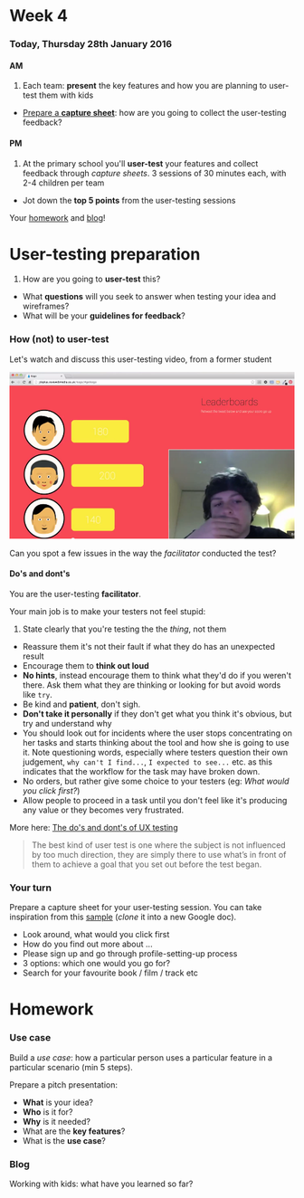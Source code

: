 # Week 4

### Today, Thursday 28th January 2016

#### AM

1. Each team: **present** the key features and how you are planning to user-test them with kids
* [Prepare a **capture sheet**](#user-testing-preparation): how are you going to collect the user-testing feedback?

#### PM

1. At the primary school you'll **user-test** your features and collect feedback through *capture sheets*. 3 sessions of 30 minutes each, with 2-4 children per team
* Jot down the **top 5 points** from the user-testing sessions 

<!-- Split kids into groups of 2 so you test more -->

Your [homework](#homework) and [blog](#blog)!


# User-testing preparation

1. How are you going to **user-test** this? 
* What **questions** will you seek to answer when testing your idea and wireframes? 
* What will be your **guidelines for feedback**?

### How (not) to user-test

Let's watch and discuss this user-testing video, from a former student

[![](assets/silverback-user-testing-sample.png)](https://drive.google.com/file/d/0B01q99xxaTw_Mk5Ua3pyOVJzSFU/view?usp=sharing)

Can you spot a few issues in the way the *facilitator* conducted the test?

<!-- 

	* Explained testers what the app is about, instead of asking them
	* Think out loud if you can
	* What is the point of this test?
	* Facebook tab open before you show the actual thing
	* If there's something important in the bottom-right corner of your screen, it would be better if it wasn't hidden in the final video
	
 -->

#### Do's and dont's

You are the user-testing **facilitator**.

Your main job is to make your testers not feel stupid:

1. State clearly that you're testing the the *thing*, not them
* Reassure them it's not their fault if what they do has an unexpected result
* Encourage them to **think out loud**
* **No hints**, instead encourage them to think what they'd do if you weren't there. Ask them what they are thinking or looking for but avoid words like `try`.
* Be kind and **patient**, don't sigh. 
* **Don't take it personally** if they don't get what you think it's obvious, but try and understand why
* You should look out for incidents where the user stops concentrating on her tasks and starts thinking about the tool and how she is going to use it. Note questioning words, especially where testers question their own judgement, `why can't I find...`, `I expected to see...` etc. as this indicates that the workflow for the task may have broken down.
* No orders, but rather give some choice to your testers (eg: *What would you click first?*)
* Allow people to proceed in a task until you don't feel like it's producing any value or they becomes very frustrated.

More here: [The do's and dont's of UX testing](http://blog.oboxthemes.com/the-dos-and-donts-of-user-experience-testing/)

> The best kind of user test is one where the subject is not influenced by too much direction, they are simply there to use what’s in front of them to achieve a goal that you set out before the test began.

### Your turn

Prepare a capture sheet for your user-testing session. You can take inspiration from this [sample](https://docs.google.com/a/rave.ac.uk/document/d/1bJ5S-Ws50dDJpjX5iZgmISV0u_l30s7UT2J0S6dcNn8/edit?usp=sharing) (*clone* it into a new Google doc).

* Look around, what would you click first
* How do you find out more about ...
* Please sign up and go through profile-setting-up process
* 3 options: which one would you go for?
* Search for your favourite book / film / track etc 


# Homework

### Use case

Build a *use case*: how a particular person uses a particular feature in a particular scenario (min 5 steps).

Prepare a pitch presentation:

* **What** is your idea?
* **Who** is it for?
* **Why** is it needed?
* What are the **key features**?
* What is the **use case**? 

### Blog

Working with kids: what have you learned so far?
